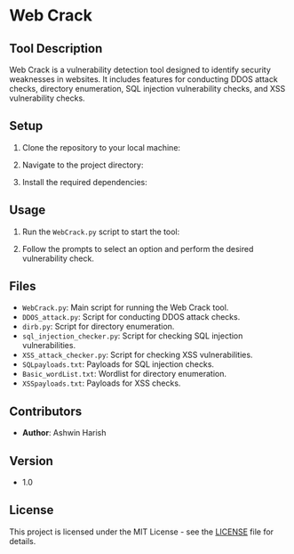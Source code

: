 # Web Crack

## Tool Description
Web Crack is a vulnerability detection tool designed to identify security weaknesses in websites. It includes features for conducting DDOS attack checks, directory enumeration, SQL injection vulnerability checks, and XSS vulnerability checks.

## Setup
1. Clone the repository to your local machine:

2. Navigate to the project directory:

3. Install the required dependencies:


## Usage
1. Run the `WebCrack.py` script to start the tool:

2. Follow the prompts to select an option and perform the desired vulnerability check.

## Files
- `WebCrack.py`: Main script for running the Web Crack tool.
- `DDOS_attack.py`: Script for conducting DDOS attack checks.
- `dirb.py`: Script for directory enumeration.
- `sql_injection_checker.py`: Script for checking SQL injection vulnerabilities.
- `XSS_attack_checker.py`: Script for checking XSS vulnerabilities.
- `SQLpayloads.txt`: Payloads for SQL injection checks.
- `Basic_wordList.txt`: Wordlist for directory enumeration.
- `XSSpayloads.txt`: Payloads for XSS checks.

## Contributors
- **Author**: Ashwin Harish

## Version
- 1.0

## License
This project is licensed under the MIT License - see the [LICENSE](LICENSE) file for details.
